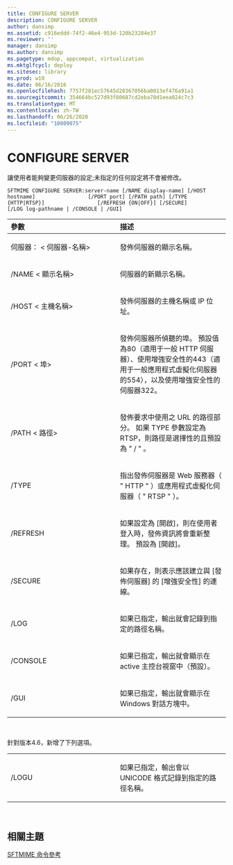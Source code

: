 ```yaml
---
title: CONFIGURE SERVER
description: CONFIGURE SERVER
author: dansimp
ms.assetid: c916eddd-74f2-46e4-953d-120b23284e37
ms.reviewer: ''
manager: dansimp
ms.author: dansimp
ms.pagetype: mdop, appcompat, virtualization
ms.mktglfcycl: deploy
ms.sitesec: library
ms.prod: w10
ms.date: 06/16/2016
ms.openlocfilehash: 7757f281ec57645d20367056ba0013ef476a91a1
ms.sourcegitcommit: 354664bc527d93f80687cd2eba70d1eea024c7c3
ms.translationtype: MT
ms.contentlocale: zh-TW
ms.lasthandoff: 06/26/2020
ms.locfileid: "10809075"
---
```

# CONFIGURE SERVER


讓使用者能夠變更伺服器的設定;未指定的任何設定將不會被修改。

`SFTMIME CONFIGURE SERVER:server-name [/NAME display-name] [/HOST hostname]                 [/PORT port] [/PATH path] [/TYPE {HTTP|RTSP}]                 [/REFRESH {ON|OFF}] [/SECURE]                 [/LOG log-pathname | /CONSOLE | /GUI]`

<table>
<colgroup>
<col width="50%" />
<col width="50%" />
</colgroup>
<thead>
<tr class="header">
<th align="left">參數</th>
<th align="left">描述</th>
</tr>
</thead>
<tbody>
<tr class="odd">
<td align="left"><p>伺服器： &lt; 伺服器-名稱&gt;</p></td>
<td align="left"><p>發佈伺服器的顯示名稱。</p></td>
</tr>
<tr class="even">
<td align="left"><p>/NAME &lt; 顯示名稱&gt;</p></td>
<td align="left"><p>伺服器的新顯示名稱。</p></td>
</tr>
<tr class="odd">
<td align="left"><p>/HOST &lt; 主機名稱&gt;</p></td>
<td align="left"><p>發佈伺服器的主機名稱或 IP 位址。</p></td>
</tr>
<tr class="even">
<td align="left"><p>/PORT &lt; 埠&gt;</p></td>
<td align="left"><p>發佈伺服器所偵聽的埠。 預設值為80（適用于一般 HTTP 伺服器）、使用增強安全性的443（適用于一般應用程式虛擬化伺服器的554），以及使用增強安全性的伺服器322。</p></td>
</tr>
<tr class="odd">
<td align="left"><p>/PATH &lt; 路徑&gt;</p></td>
<td align="left"><p>發佈要求中使用之 URL 的路徑部分。 如果 TYPE 參數設定為 RTSP，則路徑是選擇性的且預設為 &quot; / &quot; 。</p></td>
</tr>
<tr class="even">
<td align="left"><p>/TYPE</p></td>
<td align="left"><p>指出發佈伺服器是 Web 服務器（ &quot; HTTP &quot; ）或應用程式虛擬化伺服器（ &quot; RTSP &quot; ）。</p></td>
</tr>
<tr class="odd">
<td align="left"><p>/REFRESH</p></td>
<td align="left"><p>如果設定為 [開啟]，則在使用者登入時，發佈資訊將會重新整理。 預設為 [開啟]。</p></td>
</tr>
<tr class="even">
<td align="left"><p>/SECURE</p></td>
<td align="left"><p>如果存在，則表示應該建立與 [發佈伺服器] 的 [增強安全性] 的連線。</p></td>
</tr>
<tr class="odd">
<td align="left"><p>/LOG</p></td>
<td align="left"><p>如果已指定，輸出就會記錄到指定的路徑名稱。</p></td>
</tr>
<tr class="even">
<td align="left"><p>/CONSOLE</p></td>
<td align="left"><p>如果已指定，輸出就會顯示在 active 主控台視窗中（預設）。</p></td>
</tr>
<tr class="odd">
<td align="left"><p>/GUI</p></td>
<td align="left"><p>如果已指定，輸出就會顯示在 Windows 對話方塊中。</p></td>
</tr>
</tbody>
</table>

 

針對版本4.6，新增了下列選項。

<table>
<colgroup>
<col width="50%" />
<col width="50%" />
</colgroup>
<tbody>
<tr class="odd">
<td align="left"><p>/LOGU</p></td>
<td align="left"><p>如果已指定，輸出會以 UNICODE 格式記錄到指定的路徑名稱。</p></td>
</tr>
</tbody>
</table>

 

## 相關主題


[SFTMIME 命令參考](sftmime--command-reference.md)

 

 





